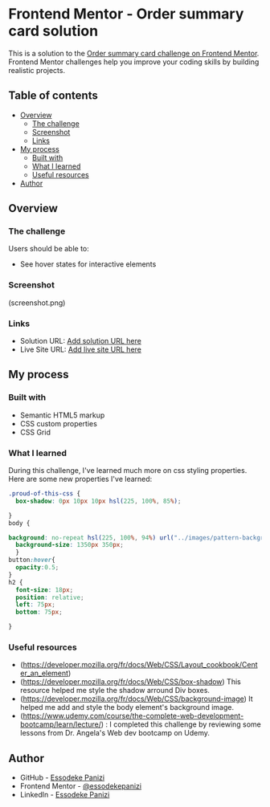 # Frontend Mentor - Order summary card solution

This is a solution to the [Order summary card challenge on Frontend Mentor](https://www.frontendmentor.io/challenges/order-summary-component-QlPmajDUj). Frontend Mentor challenges help you improve your coding skills by building realistic projects. 

## Table of contents

- [Overview](#overview)
  - [The challenge](#the-challenge)
  - [Screenshot](#screenshot)
  - [Links](#links)
- [My process](#my-process)
  - [Built with](#built-with)
  - [What I learned](#what-i-learned)
  - [Useful resources](#useful-resources)
- [Author](#author)


## Overview

### The challenge

Users should be able to:

- See hover states for interactive elements

### Screenshot

(screenshot.png)


### Links

- Solution URL: [Add solution URL here](https://github.com/essodekepanizi/Order-Summary-Card/)
- Live Site URL: [Add live site URL here](https://essodekepanizi.github.io/Order-Summary-Card/)

## My process

### Built with

- Semantic HTML5 markup
- CSS custom properties
- CSS Grid



### What I learned

During this challenge, I've learned much more on css styling properties. Here are some new properties I've learned: 

```css
.proud-of-this-css {
  box-shadow: 0px 10px 10px hsl(225, 100%, 85%);

}
body {

background: no-repeat hsl(225, 100%, 94%) url("../images/pattern-background-desktop.svg");
  background-size: 1350px 350px;
  }
button:hover{
  opacity:0.5;
}
h2 {
  font-size: 18px;
  position: relative;
  left: 75px;
  bottom: 75px;

}
```


### Useful resources

- (https://developer.mozilla.org/fr/docs/Web/CSS/Layout_cookbook/Center_an_element)
- (https://developer.mozilla.org/fr/docs/Web/CSS/box-shadow) This resource helped me style the shadow arround Div boxes.
- (https://developer.mozilla.org/fr/docs/Web/CSS/background-image) It helped me add and style the body element's background image.
- (https://www.udemy.com/course/the-complete-web-development-bootcamp/learn/lecture/) : I completed this challenge by reviewing some lessons from Dr. Angela's Web dev bootcamp on Udemy.  



## Author

- GitHub - [Essodeke Panizi](https://github.com/essodekepanizi)
- Frontend Mentor - [@essodekepanizi](https://www.frontendmentor.io/profile/essodekepanizi)
- LinkedIn - [Essodeke Panizi](https://www.linkedin.com/in/essodeke-panizi-bb83a3153/)


